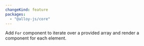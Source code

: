 ```yaml
---
changeKind: feature
packages:
  - "@alloy-js/core"
---
```


Add `For` component to iterate over a provided array and render a component for each element.
